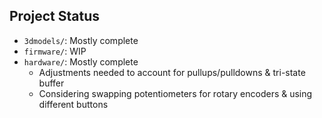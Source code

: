 ## Project Status

- `3dmodels/`: Mostly complete
- `firmware/`: WIP
- `hardware/`: Mostly complete
  - Adjustments needed to account for pullups/pulldowns & tri-state buffer
  - Considering swapping potentiometers for rotary encoders & using different buttons
